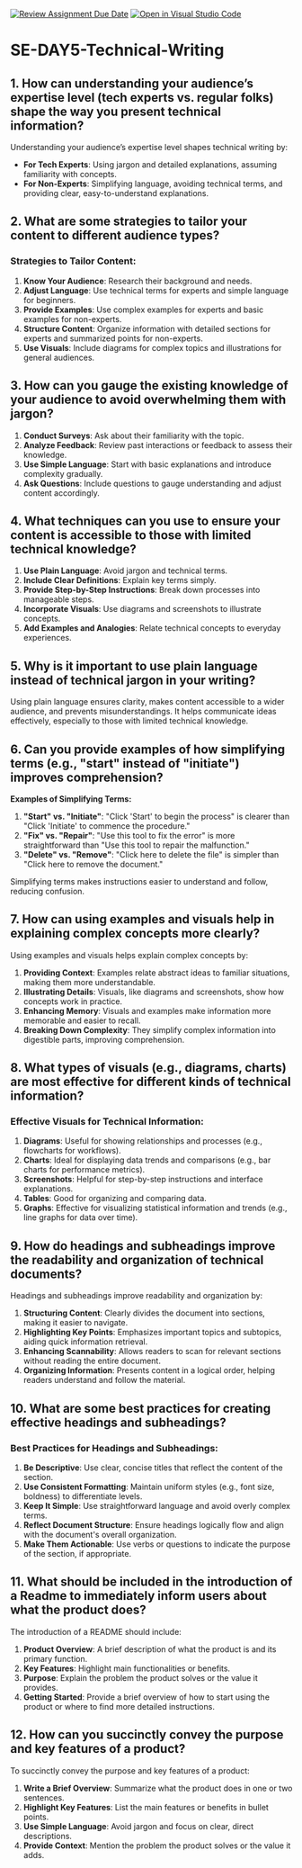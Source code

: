 [![Review Assignment Due Date](https://classroom.github.com/assets/deadline-readme-button-22041afd0340ce965d47ae6ef1cefeee28c7c493a6346c4f15d667ab976d596c.svg)](https://classroom.github.com/a/zsAR-pyY)
[![Open in Visual Studio Code](https://classroom.github.com/assets/open-in-vscode-2e0aaae1b6195c2367325f4f02e2d04e9abb55f0b24a779b69b11b9e10269abc.svg)](https://classroom.github.com/online_ide?assignment_repo_id=15646504&assignment_repo_type=AssignmentRepo)
# SE-DAY5-Technical-Writing
## 1. How can understanding your audience’s expertise level (tech experts vs. regular folks) shape the way you present technical information?

Understanding your audience’s expertise level shapes technical writing by:

- **For Tech Experts**: Using jargon and detailed explanations, assuming familiarity with concepts.
- **For Non-Experts**: Simplifying language, avoiding technical terms, and providing clear, easy-to-understand explanations.

## 2. What are some strategies to tailor your content to different audience types?

### Strategies to Tailor Content:
1. **Know Your Audience**: Research their background and needs.
2. **Adjust Language**: Use technical terms for experts and simple language for beginners.
3. **Provide Examples**: Use complex examples for experts and basic examples for non-experts.
4. **Structure Content**: Organize information with detailed sections for experts and summarized points for non-experts.
5. **Use Visuals**: Include diagrams for complex topics and illustrations for general audiences.

## 3. How can you gauge the existing knowledge of your audience to avoid overwhelming them with jargon?

1. **Conduct Surveys**: Ask about their familiarity with the topic.
2. **Analyze Feedback**: Review past interactions or feedback to assess their knowledge.
3. **Use Simple Language**: Start with basic explanations and introduce complexity gradually.
4. **Ask Questions**: Include questions to gauge understanding and adjust content accordingly.

## 4. What techniques can you use to ensure your content is accessible to those with limited technical knowledge?

1. **Use Plain Language**: Avoid jargon and technical terms.
2. **Include Clear Definitions**: Explain key terms simply.
3. **Provide Step-by-Step Instructions**: Break down processes into manageable steps.
4. **Incorporate Visuals**: Use diagrams and screenshots to illustrate concepts.
5. **Add Examples and Analogies**: Relate technical concepts to everyday experiences.

## 5. Why is it important to use plain language instead of technical jargon in your writing?

Using plain language ensures clarity, makes content accessible to a wider audience, and prevents misunderstandings. It helps communicate ideas effectively, especially to those with limited technical knowledge.

## 6. Can you provide examples of how simplifying terms (e.g., "start" instead of "initiate") improves comprehension?

**Examples of Simplifying Terms:**

1. **"Start" vs. "Initiate"**: "Click 'Start' to begin the process" is clearer than "Click 'Initiate' to commence the procedure."
2. **"Fix" vs. "Repair"**: "Use this tool to fix the error" is more straightforward than "Use this tool to repair the malfunction."
3. **"Delete" vs. "Remove"**: "Click here to delete the file" is simpler than "Click here to remove the document."

Simplifying terms makes instructions easier to understand and follow, reducing confusion.

## 7. How can using examples and visuals help in explaining complex concepts more clearly?

Using examples and visuals helps explain complex concepts by:

1. **Providing Context**: Examples relate abstract ideas to familiar situations, making them more understandable.
2. **Illustrating Details**: Visuals, like diagrams and screenshots, show how concepts work in practice.
3. **Enhancing Memory**: Visuals and examples make information more memorable and easier to recall.
4. **Breaking Down Complexity**: They simplify complex information into digestible parts, improving comprehension.

## 8. What types of visuals (e.g., diagrams, charts) are most effective for different kinds of technical information?

### Effective Visuals for Technical Information:

1. **Diagrams**: Useful for showing relationships and processes (e.g., flowcharts for workflows).
2. **Charts**: Ideal for displaying data trends and comparisons (e.g., bar charts for performance metrics).
3. **Screenshots**: Helpful for step-by-step instructions and interface explanations.
4. **Tables**: Good for organizing and comparing data.
5. **Graphs**: Effective for visualizing statistical information and trends (e.g., line graphs for data over time).

## 9. How do headings and subheadings improve the readability and organization of technical documents?

Headings and subheadings improve readability and organization by:

1. **Structuring Content**: Clearly divides the document into sections, making it easier to navigate.
2. **Highlighting Key Points**: Emphasizes important topics and subtopics, aiding quick information retrieval.
3. **Enhancing Scannability**: Allows readers to scan for relevant sections without reading the entire document.
4. **Organizing Information**: Presents content in a logical order, helping readers understand and follow the material.

## 10. What are some best practices for creating effective headings and subheadings?

### Best Practices for Headings and Subheadings:

1. **Be Descriptive**: Use clear, concise titles that reflect the content of the section.
2. **Use Consistent Formatting**: Maintain uniform styles (e.g., font size, boldness) to differentiate levels.
3. **Keep It Simple**: Use straightforward language and avoid overly complex terms.
4. **Reflect Document Structure**: Ensure headings logically flow and align with the document's overall organization.
5. **Make Them Actionable**: Use verbs or questions to indicate the purpose of the section, if appropriate.

## 11. What should be included in the introduction of a Readme to immediately inform users about what the product does?

The introduction of a README should include:

1. **Product Overview**: A brief description of what the product is and its primary function.
2. **Key Features**: Highlight main functionalities or benefits.
3. **Purpose**: Explain the problem the product solves or the value it provides.
4. **Getting Started**: Provide a brief overview of how to start using the product or where to find more detailed instructions.

## 12. How can you succinctly convey the purpose and key features of a product?

To succinctly convey the purpose and key features of a product:

1. **Write a Brief Overview**: Summarize what the product does in one or two sentences.
2. **Highlight Key Features**: List the main features or benefits in bullet points.
3. **Use Simple Language**: Avoid jargon and focus on clear, direct descriptions.
4. **Provide Context**: Mention the problem the product solves or the value it adds.

